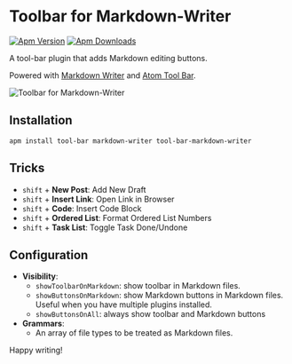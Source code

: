 # Toolbar for Markdown-Writer

[![Apm Version](https://img.shields.io/apm/v/tool-bar-markdown-writer.svg)](https://atom.io/packages/tool-bar-markdown-writer)
[![Apm Downloads](https://img.shields.io/apm/dm/tool-bar-markdown-writer.svg)](https://atom.io/packages/tool-bar-markdown-writer)

A tool-bar plugin that adds Markdown editing buttons.

Powered with [Markdown Writer](https://atom.io/packages/markdown-writer) and [Atom Tool Bar](https://atom.io/packages/tool-bar).

![Toolbar for Markdown-Writer](http://i.imgur.com/GK5zB1L.png)

## Installation

```
apm install tool-bar markdown-writer tool-bar-markdown-writer
```

## Tricks

- `shift` + **New Post**: Add New Draft
- `shift` + **Insert Link**: Open Link in Browser
- `shift` + **Code**: Insert Code Block
- `shift` + **Ordered List**: Format Ordered List Numbers
- `shift` + **Task List**: Toggle Task Done/Undone

## Configuration

- **Visibility**:
  - `showToolbarOnMarkdown`: show toolbar in Markdown files.
  - `showButtonsOnMarkdown`: show Markdown buttons in Markdown files. Useful when you have multiple plugins installed.
  - `showButtonsOnAll`: always show toolbar and Markdown buttons
- **Grammars**:
  - An array of file types to be treated as Markdown files.

Happy writing!
